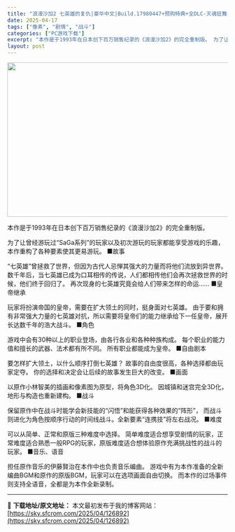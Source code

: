 ```yaml
---
title: "浪漫沙加2 七英雄的复仇|豪华中文|Build.17980447+预购特典+全DLC-灭魂狂舞-流光剑阵–支持手柄|解压即撸|"
date: 2025-04-17
tags: ["像素", "剧情", "战斗"]
categories: ["PC游戏下载"]
excerpt: "本作是于1993年在日本创下百万销售纪录的《浪漫沙加2》的完全重制版。 为了让曾经游玩过“SaGa系列”的玩家以及初次游玩的玩家都能享受游戏的乐趣，本作重构了各种要素使其更易游玩。 ■故事 “七英雄”曾拯救了世界，但因为古代人忌惮其强大的力量而将他们流放到异世界。 数千年后，当七英雄已成为口耳相传的&hellip;"
layout: post
---
```


<img class="aligncenter size-full wp-image-126867" src="https://sky.sfcrom.com/wp-content/uploads/2025/04/2025041710515992.webp" alt="" width="616" height="353" />

本作是于1993年在日本创下百万销售纪录的《浪漫沙加2》的完全重制版。

为了让曾经游玩过“SaGa系列”的玩家以及初次游玩的玩家都能享受游戏的乐趣，本作重构了各种要素使其更易游玩。
■故事

“七英雄”曾拯救了世界，但因为古代人忌惮其强大的力量而将他们流放到异世界。
数千年后，当七英雄已成为口耳相传的传说，人们都相传他们会再次拯救世界的时候，他们终于回归了。
再次现身的七英雄究竟会给人们带来怎样的命运……
■皇帝继承

玩家将扮演帝国的皇帝，需要在扩大领土的同时，挺身面对七英雄。
由于要和拥有非常强大力量的七英雄对抗，所以需要将皇帝们的能力继承给下一任皇帝，展开长达数千年的浩大战斗。
■角色

游戏中会有30种以上的职业登场，由各行各业和各种种族构成。
每个职业的能力值和擅长的武器、法术都有所不同。
所有职业都能成为皇帝。
■自由剧本

要怎样扩大领土，以什么顺序打倒七英雄？
故事的自由度很高，各种选择都由玩家定夺。
你的选择和决定会让后续的故事发生巨大的改变。
■画面

以原作小林智美的插画和像素图为原型，将角色3D化。
因城镇和迷宫完全3D化，地形与构造也重新建构。
■战斗

保留原作中在战斗时能学会新技能的“闪悟”和能获得各种效果的“阵形”，
而战斗则进化为角色按顺序行动的时间线战斗。全新要素“连携技”将左右战况。
■难度

可以从简单、正常和原版三种难度中选择。
简单难度适合想享受剧情的玩家，正常难度适合熟悉一般RPG的玩家，原版难度适合想体验原作充满挑战性的战斗的玩家。
■音乐、语音

担任原作音乐的伊藤賢治在本作中也负责音乐编曲。
游戏中有为本作准备的全新编曲BGM和原作的原版BGM，玩家可以在选项画面自由切换。
而本作的过场事件则支持全语音，全都是为本作全新录制。

---
📖 **下载地址/原文地址：** 本文最初发布于我的博客网站：[https://sky.sfcrom.com/2025/04/126892](https://sky.sfcrom.com/2025/04/126892)
